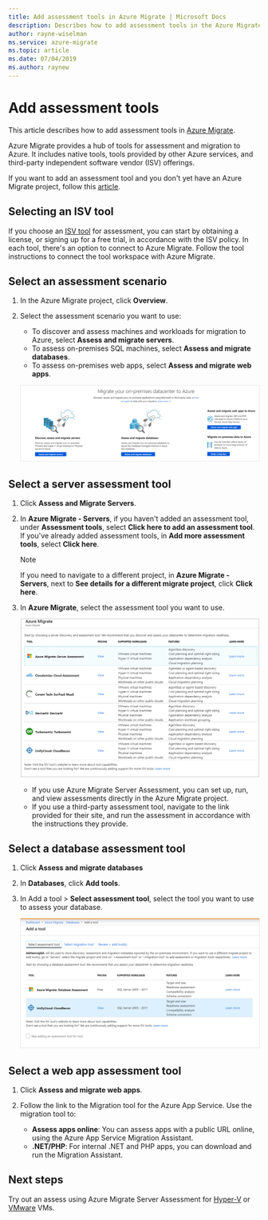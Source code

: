```yaml
---
title: Add assessment tools in Azure Migrate | Microsoft Docs
description: Describes how to add assessment tools in the Azure Migrate hub. 
author: rayne-wiselman
ms.service: azure-migrate
ms.topic: article
ms.date: 07/04/2019
ms.author: raynew
---
```



# Add assessment tools

This article describes how to add assessment tools in [Azure Migrate](migrate-overview.md).

Azure Migrate provides a hub of tools for assessment and migration to Azure. It includes native tools, tools provided by other Azure services, and third-party independent software vendor (ISV) offerings.

If you want to add an assessment tool and you don't yet have an Azure Migrate project, follow this [article](how-to-add-tool-first-time.md).

## Selecting an ISV tool

If you choose an [ISV tool](migrate-services-overview.md#isv-integration) for assessment, you can start by obtaining a license, or signing up for a free trial, in accordance with the ISV policy. In each tool, there's an option to connect to Azure Migrate. Follow the tool instructions to connect the tool workspace with Azure Migrate. 


## Select an assessment scenario

1. In the Azure Migrate project, click **Overview**.
2. Select the assessment scenario you want to use:

    - To discover and assess machines and workloads for migration to Azure, select **Assess and migrate servers**.
    - To assess on-premises SQL machines, select **Assess and migrate databases**.
    - To assess on-premises web apps, select **Assess and migrate web apps**.

    ![Assessment scenario](./media/how-to-assess/assess-scenario.png)

## Select a server assessment tool 

1. Click **Assess and Migrate Servers**.
2. In **Azure Migrate - Servers**, if you haven't added an assessment tool, under **Assessment tools**, select **Click here to add an assessment tool**. If you've already added assessment tools, in **Add more assessment tools**, select **Click here**.

    > [!NOTE]
    > If you need to navigate to a different project, in **Azure Migrate - Servers**, next to **See details for a different migrate project**, click **Click here**.

3. In **Azure Migrate**, select the assessment tool you want to use.

    
    ![Assessment tools](./media/how-to-assess/assess-tool.png)

    - If you use Azure Migrate Server Assessment, you can set up, run, and view assessments directly in the Azure Migrate project.
    - If you use a third-party assessment tool, navigate to the link provided for their site, and run the assessment in accordance with the instructions they provide.


## Select a database assessment tool

1. Click **Assess and migrate databases**
2. In **Databases**, click **Add tools**.
3. In Add a tool > **Select assessment tool**, select the tool you want to use to assess your database.

    ![Database assessment](./media/how-to-assess/db-assessment.png)

## Select a web app assessment tool

1. Click **Assess and migrate web apps**.
2. Follow the link to the Migration tool for the Azure App Service. Use the migration tool to:

    - **Assess apps online**: You can assess apps with a public URL online, using the Azure App Service Migration Assistant.
    - **.NET/PHP**: For internal .NET and PHP apps, you can download and run the Migration Assistant.



## Next steps

Try out an assess using Azure Migrate Server Assessment for [Hyper-V](tutorial-prepare-hyper-v.md) or [VMware](tutorial-prepare-vmware.md) VMs.
